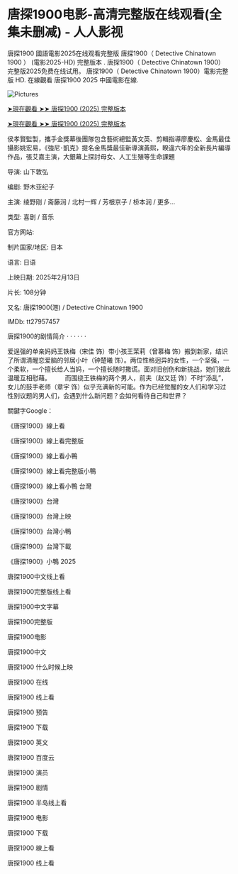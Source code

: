 <h1>唐探1900电影-高清完整版在线观看(全集未删减) - 人人影视</h1>
唐探1900 國語電影2025在线观看完整版 唐探1900（ Detective Chinatown 1900 ） (電影2025-HD) 完整版本 . 唐探1900（ Detective Chinatown 1900） 完整版2025免费在线试用。 唐探1900（ Detective Chinatown 1900）電影完整版 HD. 在線觀看 唐探1900 2025 中國電影在線.</p>

![Pictures](https://i.ytimg.com/vi/_zTZKGq6nWI/maxresdefault.jpg)

[➤現在觀看 ➤➤ 唐探1900 (2025) 完整版本](https://tinyurl.com/mwba8v6y)

[➤現在觀看 ➤➤ 唐探1900 (2025) 完整版本](https://tinyurl.com/mwba8v6y)

侯孝賢監製，攜手金獎幕後團隊包含藝術總監黃文英、剪輯指導廖慶松、金馬最佳攝影姚宏易，《強尼･凱克》提名金馬獎最佳新導演黃熙，睽違六年的全新長片編導作品，張艾嘉主演，大銀幕上探討母女、人工生殖等生命課題

导演: 山下敦弘

编剧: 野木亚纪子

主演: 绫野刚 / 斋藤润 / 北村一辉 / 芳根京子 / 桥本润 / 更多...

类型: 喜剧 / 音乐

官方网站:

制片国家/地区: 日本

语言: 日语

上映日期: 2025年2月13日

片长: 108分钟

又名: 唐探1900(港) / Detective Chinatown 1900

IMDb: tt27957457

唐探1900的剧情简介 · · · · · · 　　

爱逞强的单亲妈妈王铁梅（宋佳 饰）带小孩王茉莉（曾慕梅 饰）搬到新家，结识了所谓清醒恋爱脑的邻居小叶（钟楚曦 饰）。两位性格迥异的女性，一个坚强，一个柔软，一个擅长给人当妈，一个擅长随时撒谎。面对旧创伤和新挑战，她们彼此温暖互相慰藉。 　　而围绕王铁梅的两个男人，前夫（赵又廷 饰）不时“添乱”，女儿的鼓手老师（章宇 饰）似乎充满新的可能。作为已经觉醒的女人们和学习过性别议题的男人们，会遇到什么新问题？会如何看待自己和世界？

關鍵字Google：

《唐探1900》線上看

《唐探1900》線上看完整版

《唐探1900》線上看小鴨

《唐探1900》線上看完整版小鴨

《唐探1900》線上看小鴨 台灣

《唐探1900》台灣

《唐探1900》台灣上映

《唐探1900》台灣小鴨

《唐探1900》台灣下載

《唐探1900》小鴨 2025

唐探1900中文线上看

唐探1900完整版线上看

唐探1900中文字幕

唐探1900完整版

唐探1900电影

唐探1900中文

唐探1900 什么时候上映

唐探1900 在线

唐探1900 线上看

唐探1900 预告

唐探1900 下载

唐探1900 英文

唐探1900 百度云

唐探1900 演员

唐探1900 剧情

唐探1900 半岛线上看

唐探1900 电影

唐探1900 下载

唐探1900 線上看

唐探1900 线上看
